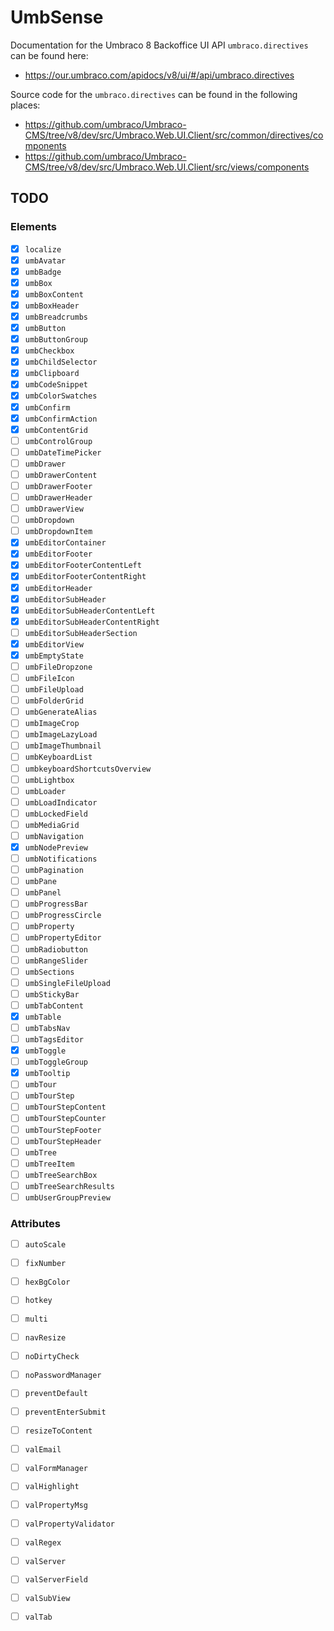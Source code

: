 # UmbSense

Documentation for the Umbraco 8 Backoffice UI API `umbraco.directives` can be found here:

- <https://our.umbraco.com/apidocs/v8/ui/#/api/umbraco.directives>

Source code for the `umbraco.directives` can be found in the following places:

- <https://github.com/umbraco/Umbraco-CMS/tree/v8/dev/src/Umbraco.Web.UI.Client/src/common/directives/components>
- <https://github.com/umbraco/Umbraco-CMS/tree/v8/dev/src/Umbraco.Web.UI.Client/src/views/components>


## TODO

### Elements

- [x] `localize`
- [x] `umbAvatar`
- [x] `umbBadge`
- [x] `umbBox`
- [x] `umbBoxContent`
- [x] `umbBoxHeader`
- [x] `umbBreadcrumbs`
- [x] `umbButton`
- [x] `umbButtonGroup`
- [x] `umbCheckbox`
- [x] `umbChildSelector`
- [x] `umbClipboard`
- [x] `umbCodeSnippet`
- [x] `umbColorSwatches`
- [x] `umbConfirm`
- [x] `umbConfirmAction`
- [x] `umbContentGrid`
- [ ] `umbControlGroup`
- [ ] `umbDateTimePicker`
- [ ] `umbDrawer`
- [ ] `umbDrawerContent`
- [ ] `umbDrawerFooter`
- [ ] `umbDrawerHeader`
- [ ] `umbDrawerView`
- [ ] `umbDropdown`
- [ ] `umbDropdownItem`
- [x] `umbEditorContainer`
- [x] `umbEditorFooter`
- [x] `umbEditorFooterContentLeft`
- [x] `umbEditorFooterContentRight`
- [x] `umbEditorHeader`
- [x] `umbEditorSubHeader`
- [x] `umbEditorSubHeaderContentLeft`
- [x] `umbEditorSubHeaderContentRight`
- [ ] `umbEditorSubHeaderSection`
- [x] `umbEditorView`
- [x] `umbEmptyState`
- [ ] `umbFileDropzone`
- [ ] `umbFileIcon`
- [ ] `umbFileUpload`
- [ ] `umbFolderGrid`
- [ ] `umbGenerateAlias`
- [ ] `umbImageCrop`
- [ ] `umbImageLazyLoad`
- [ ] `umbImageThumbnail`
- [ ] `umbKeyboardList`
- [ ] `umbkeyboardShortcutsOverview`
- [ ] `umbLightbox`
- [ ] `umbLoader`
- [ ] `umbLoadIndicator`
- [ ] `umbLockedField`
- [ ] `umbMediaGrid`
- [ ] `umbNavigation`
- [x] `umbNodePreview`
- [ ] `umbNotifications`
- [ ] `umbPagination`
- [ ] `umbPane`
- [ ] `umbPanel`
- [ ] `umbProgressBar`
- [ ] `umbProgressCircle`
- [ ] `umbProperty`
- [ ] `umbPropertyEditor`
- [ ] `umbRadiobutton`
- [ ] `umbRangeSlider`
- [ ] `umbSections`
- [ ] `umbSingleFileUpload`
- [ ] `umbStickyBar`
- [ ] `umbTabContent`
- [x] `umbTable`
- [ ] `umbTabsNav`
- [ ] `umbTagsEditor`
- [x] `umbToggle`
- [ ] `umbToggleGroup`
- [x] `umbTooltip`
- [ ] `umbTour`
- [ ] `umbTourStep`
- [ ] `umbTourStepContent`
- [ ] `umbTourStepCounter`
- [ ] `umbTourStepFooter`
- [ ] `umbTourStepHeader`
- [ ] `umbTree`
- [ ] `umbTreeItem`
- [ ] `umbTreeSearchBox`
- [ ] `umbTreeSearchResults`
- [ ] `umbUserGroupPreview`

### Attributes

- [ ] `autoScale`
- [ ] `fixNumber`
- [ ] `hexBgColor`
- [ ] `hotkey`
- [ ] `multi`
- [ ] `navResize`
- [ ] `noDirtyCheck`
- [ ] `noPasswordManager`
- [ ] `preventDefault`
- [ ] `preventEnterSubmit`
- [ ] `resizeToContent`
- [ ] `valEmail`
- [ ] `valFormManager`
- [ ] `valHighlight`
- [ ] `valPropertyMsg`
- [ ] `valPropertyValidator`
- [ ] `valRegex`
- [ ] `valServer`
- [ ] `valServerField`
- [ ] `valSubView`
- [ ] `valTab`

